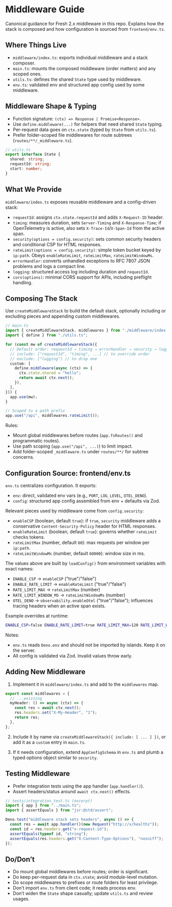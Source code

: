 # Middleware Guide

Canonical guidance for Fresh 2.x middleware in this repo. Explains how the
stack is composed and how configuration is sourced from `frontend/env.ts`.

## Where Things Live

- `middleware/index.ts`: exports individual middleware and a stack composer.
- `main.ts`: mounts the composed middleware (order matters) and any scoped ones.
- `utils.ts`: defines the shared `State` type used by middleware.
- `env.ts`: validated env and structured app config used by some middleware.

## Middleware Shape & Typing

- Function signature: `(ctx) => Response | Promise<Response>`.
- Use `define.middleware(...)` for helpers that need shared `State` typing.
- Per-request data goes on `ctx.state` (typed by `State` from `utils.ts`).
- Prefer folder-scoped file middlewares for route subtrees (`routes/**/_middleware.ts`).

```ts
// utils.ts
export interface State {
  shared: string;
  requestId: string;
  start: number;
}
```

## What We Provide

`middleware/index.ts` exposes reusable middleware and a config-driven stack:

- `requestId`: assigns `ctx.state.requestId` and adds `X-Request-ID` header.
- `timing`: measures duration, sets `Server-Timing` and `X-Response-Time`; if
  OpenTelemetry is active, also sets `X-Trace-Id`/`X-Span-Id` from the active span.
- `security(options = config.security)`: sets common security headers and
  conditional CSP for HTML responses.
- `rateLimit(options = config.security)`: simple token bucket keyed by
  `ip:path`. Obeys `enableRateLimit`, `rateLimitMax`, `rateLimitWindowMs`.
- `errorHandler`: converts unhandled exceptions to RFC 7807 JSON problems and
  logs a compact line.
- `logging`: structured access log including duration and `requestId`.
- `cors(options)`: minimal CORS support for APIs, including preflight handling.

## Composing The Stack

Use `createMiddlewareStack` to build the default stack, optionally including or
excluding pieces and appending custom middlewares.

```ts
// main.ts
import { createMiddlewareStack, middlewares } from "./middleware/index.ts";
import { define } from "./utils.ts";

for (const mw of createMiddlewareStack({
  // Default order: requestId → timing → errorHandler → security → logging
  // include: ["requestId", "timing", ...] // to override order
  // exclude: ["logging"] // to drop one
  custom: [
    define.middleware(async (ctx) => {
      ctx.state.shared = "hello";
      return await ctx.next();
    }),
  ],
})) {
  app.use(mw);
}

// Scoped to a path prefix
app.use("/api", middlewares.rateLimit());
```

Rules:

- Mount global middlewares before routes (`app.fsRoutes()` and programmatic routes).
- Use path scoping (`app.use("/api", ...)`) to limit impact.
- Add folder-scoped `_middleware.ts` under `routes/**/` for subtree concerns.

## Configuration Source: frontend/env.ts

`env.ts` centralizes configuration. It exports:

- `env`: direct, validated env vars (e.g., `PORT`, `LOG_LEVEL`, `OTEL_DENO`).
- `config`: structured app config assembled from env + defaults via Zod.

Relevant pieces used by middleware come from `config.security`:

- `enableCSP` (boolean, default `true`): if `true`, `security` middleware adds
  a conservative `Content-Security-Policy` header for HTML responses.
- `enableRateLimit` (boolean, default `true`): governs whether `rateLimit`
  checks tokens.
- `rateLimitMax` (number, default `60`): max requests per window per `ip:path`.
- `rateLimitWindowMs` (number, default `60000`): window size in ms.

The values above are built by `loadConfig()` from environment variables with
exact names:

- `ENABLE_CSP` → `enableCSP` ("true"/"false")
- `ENABLE_RATE_LIMIT` → `enableRateLimit` ("true"/"false")
- `RATE_LIMIT_MAX` → `rateLimitMax` (number)
- `RATE_LIMIT_WINDOW_MS` → `rateLimitWindowMs` (number)
- `OTEL_DENO` → `observability.enableOtel` ("true"/"false"); influences tracing
  headers when an active span exists.

Example overrides at runtime:

```bash
ENABLE_CSP=false ENABLE_RATE_LIMIT=true RATE_LIMIT_MAX=120 RATE_LIMIT_WINDOW_MS=30000 deno task dev
```

Notes:

- `env.ts` reads `Deno.env` and should not be imported by islands. Keep it on
  the server.
- All config is validated via Zod. Invalid values throw early.

## Adding New Middleware

1) Implement it in `middleware/index.ts` and add to the `middlewares` map.

```ts
export const middlewares = {
  // ...existing
  myHeader: () => async (ctx) => {
    const res = await ctx.next();
    res.headers.set("X-My-Header", "1");
    return res;
  },
};
```

2) Include it by name via `createMiddlewareStack({ include: [ ... ] })`, or add
   it as a `custom` entry in `main.ts`.

3) If it needs configuration, extend `AppConfigSchema` in `env.ts` and plumb a
   typed options object similar to `security`.

## Testing Middleware

- Prefer integration tests using the app handler (`app.handler()`).
- Assert headers/status around `await ctx.next()` effects.

```ts
// tests/integration_test.ts (excerpt)
import { app } from "../main.ts";
import { assertEquals } from "jsr:@std/assert";

Deno.test("middleware stack sets headers", async () => {
  const res = await app.handler()(new Request("http://x/healthz"));
  const id = res.headers.get("x-request-id");
  assertEquals(typeof id, "string");
  assertEquals(res.headers.get("X-Content-Type-Options"), "nosniff");
});
```

## Do/Don’t

- Do mount global middlewares before routes; order is significant.
- Do keep per-request data in `ctx.state`; avoid module-level mutation.
- Do scope middlewares to prefixes or route folders for least privilege.
- Don’t import `env.ts` from client code; it reads process env.
- Don’t widen the `State` shape casually; update `utils.ts` and review usages.

